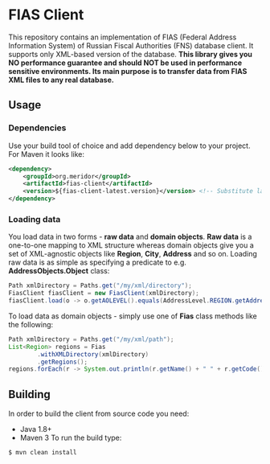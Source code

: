 # FIAS Client
This repository contains an implementation of FIAS (Federal Address Information System) of Russian Fiscal Authorities (FNS) database client. It supports only XML-based version of the database. **This library gives you NO performance guarantee and should NOT be used in performance sensitive environments. Its main purpose is to transfer data from FIAS XML files to any real database.**

## Usage
### Dependencies
Use your build tool of choice and add dependency below to your project. For Maven it looks like:
```xml
<dependency>
    <groupId>org.meridor</groupId>
    <artifactId>fias-client</artifactId>
    <version>${fias-client-latest.version}</version> <!-- Substitute latest release version here -->
</dependency>
```

### Loading data
You load data in two forms - **raw data** and **domain objects**. **Raw data** is a one-to-one mapping to XML structure whereas domain objects give you a set of XML-agnostic objects like **Region**, **City**, **Address** and so on. Loading raw data is as simple as specifying a predicate to e.g. **AddressObjects.Object** class:
```java
Path xmlDirectory = Paths.get("/my/xml/directory");
FiasClient fiasClient = new FiasClient(xmlDirectory);
fiasClient.load(o -> o.getAOLEVEL().equals(AddressLevel.REGION.getAddressLevel()));
```
To load data as domain objects - simply use one of **Fias** class methods like the following:
```java
Path xmlDirectory = Paths.get("/my/xml/path");
List<Region> regions = Fias
        .withXMLDirectory(xmlDirectory)
        .getRegions();
regions.forEach(r -> System.out.println(r.getName() + " " + r.getCode()));
```

## Building
In order to build the client from source code you need:
* Java 1.8+
* Maven 3
To run the build type:
```bash
$ mvn clean install
```